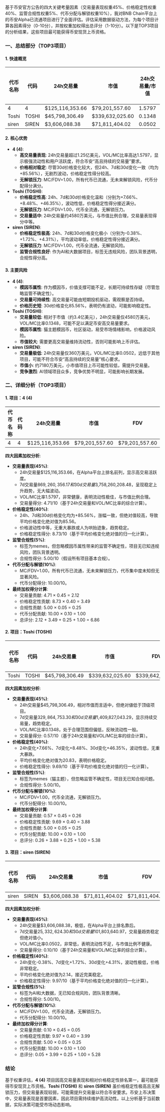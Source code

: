 基于币安官方公告的四大关键考量因素（交易量表现权重45%、价格稳定性权重40%、监管合规性权重5%、代币分配与解锁权重10%），我对BNB Chain平台上的币安Alpha已流通项目进行了全面评估。评估采用数据驱动方法，为每个项目计算各因素得分（0-10分），并按权重加权得出总评分（1-10分）。以下是TOP3项目的分析结果，这些项目最可能获得币安现货上币资格。

### 一、总结部分（TOP3项目）

#### 1. 快速概览
| 代币名称 | 代码 | 24h交易量 | 市值 | 24h交易量/市值 | FDV | MC/FDV | 总评分(1-10分) |
|----------|------|-----------|------|----------------|-----|---------|----------------|
| 4 | 4 | $125,116,353.66 | $79,201,557.60 | 1.5797 | $79,201,557.60 | 1.00 | 6.86 |
| Toshi | TOSHI | $45,798,306.49 | $339,632,025.60 | 0.1348 | $339,642,382.41 | 1.00 | 5.38 |
| siren | SIREN | $3,606,088.38 | $71,811,404.02 | 0.0502 | $71,811,404.02 | 1.00 | 5.28 |

#### 2. 核心优势
- **4 (4)**:
  - **高交易量表现**: 24h交易量超过1.25亿美元，VOL/MC比率高达1.5797，显示极强流动性和用户活跃度，符合币安“高且持续的交易量”要求。
  - **价格相对稳定**: 尽管30d价格变化较大，但24h、7d和30d变化一致（均为+85.56%），无剧烈波动，价格稳定性得分较高。
  - **无解锁压力**: MC/FDV=1.00，所有代币已流通，无未来解锁风险，代币分配得分满分。
- **Toshi (TOSHI)**:
  - **价格稳定性高**: 24h、7d和30d价格变化温和（分别为+7.66%、+8.48%、+46.35%），波动性低，价格稳定性得分接近满分。
  - **无解锁压力**: MC/FDV=1.00，代币全流通，无解锁压力。
  - **交易量适中**: 24h交易量约4580万美元，与市值比例合理，交易量表现得分中等。
- **siren (SIREN)**:
  - **价格稳定性极高**: 24h、7d和30d价格变化极小（分别为-0.38%、+1.72%、+4.31%），平均波动率低，价格稳定性得分接近满分。
  - **无解锁压力**: MC/FDV=1.00，代币全流通，无解锁风险。
  - **监管合规性良好**: 作为AI和大数据项目，标签无违规风险，团队背景透明，合规性得分高。

#### 3. 主要风险
- **4 (4)**:
  - **模因币属性**: 作为模因币，价值支撑可能不足，长期可持续性存疑（尽管忽略监管不确定性）。
  - **交易量可持续性**: 高交易量可能由短期投机驱动，需观察是否持续。
  - **价格历史短**: 30d价格变化85.56%，表明仍有波动，可能影响稳定性。
- **Toshi (TOSHI)**:
  - **交易量较低**: 相对于市值（约3.4亿美元），24h交易量仅4580万美元，VOL/MC比率0.1348，可能不足以满足币安高交易量要求。
  - **模因币属性**: 猫主题模因币，社区驱动，易受市场情绪影响，价格波动风险。
  - **市值较大**: 需要更高交易量维持流动性，否则可能影响上币评估。
- **siren (SIREN)**:
  - **交易量极低**: 24h交易量仅360万美元，VOL/MC比率0.0502，远低于其他项目，可能不符合币安“高且持续的交易量”核心要求。
  - **市值小**: 约7180万美元，小市值项目上币可能性较低，需提升交易量。
  - **竞争激烈**: AI领域项目众多，竞争优势不明显，可能影响长期发展。

### 二、详细分析（TOP3项目）

#### 1. 项目：4 (4)
| 代币名称 | 代码 | 24h交易量 | 市值 | FDV | MC/FDV | 交易量得分(45%) | 价格稳定性得分(40%) | 合规性得分(5%) | 代币分配得分(10%) | 总评分 |
|----------|------|-----------|------|-----|---------|------------------|---------------------|----------------|-------------------|--------|
| 4 | 4 | $125,116,353.66 | $79,201,557.60 | $79,201,557.60 | 1.00 | 4.71 | 8.73 | 5.00 | 10.00 | 6.86 |

**四大因素加权分析**:
- **交易量表现(45%)**:
  - 24h交易量$125,116,353.66，在Alpha平台上排名前列，显示高交易活跃度。
  - 7d交易量$869,260,356.17和30d交易量$3,758,260,208.48，呈现稳定上升趋势，无大幅波动。
  - VOL/MC比率1.5797，非常健康，表明流动性极佳，与市值比例合理。
  - 交易量得分: 4.71/10（基于24h交易量和VOL/MC比率的综合计算）。
- **价格稳定性(40%)**:
  - 24h、7d和30d价格变化均为+85.56%，涨幅一致，但绝对值较高，导致平均价格变化绝对值为85.56。
  - 价格波动性中等，无重大暴跌或人为哄抬迹象，趋势稳定。
  - 价格稳定性得分: 8.73/10（基于平均价格变化绝对值的归一化计算）。
- **监管合规性(5%)**:
  - 标签为memes，但忽略模因币属性带来的监管不确定性，项目无已知违规风险，团队背景透明。
  - 合规性得分: 5.00/10（假设所有项目基本合规）。
- **代币分配与解锁(10%)**:
  - MC/FDV=1.00，所有代币已流通，无未来解锁压力，代币集中度未知但无显著风险。
  - 代币分配得分: 10.00/10。
- **最终加权得分计算**:
  - 交易量贡献: 4.71 × 0.45 = 2.12
  - 价格稳定性贡献: 8.73 × 0.40 = 3.49
  - 合规性贡献: 5.00 × 0.05 = 0.25
  - 代币分配贡献: 10.00 × 0.10 = 1.00
  - 总评分: 2.12 + 3.49 + 0.25 + 1.00 = 6.86

#### 2. 项目：Toshi (TOSHI)
| 代币名称 | 代码 | 24h交易量 | 市值 | FDV | MC/FDV | 交易量得分(45%) | 价格稳定性得分(40%) | 合规性得分(5%) | 代币分配得分(10%) | 总评分 |
|----------|------|-----------|------|-----|---------|------------------|---------------------|----------------|-------------------|--------|
| Toshi | TOSHI | $45,798,306.49 | $339,632,025.60 | $339,642,382.41 | 1.00 | 0.57 | 9.69 | 5.00 | 10.00 | 5.38 |

**四大因素加权分析**:
- **交易量表现(45%)**:
  - 24h交易量$45,798,306.49，相对市值而言适中，但绝对値低于顶级项目。
  - 7d交易量$329,864,753.30和30d交易量$1,409,827,043.29，显示持续交易量，趋势稳定。
  - VOL/MC比率0.1348，处于合理范围但偏低，反映流动性一般。
  - 交易量得分: 0.57/10（基于24h交易量和VOL/MC比率的综合计算）。
- **价格稳定性(40%)**:
  - 24h变化+7.66%、7d变化+8.48%、30d变化+46.35%，波动性低，无重大暴跌。
  - 平均价格变化绝对值为20.83，表明价格稳定。
  - 价格稳定性得分: 9.69/10（基于平均价格变化绝对值的归一化计算）。
- **监管合规性(5%)**:
  - 标签为memes（猫主题），但忽略监管不确定性，项目无已知合规问题。
  - 合规性得分: 5.00/10。
- **代币分配与解锁(10%)**:
  - MC/FDV=1.00，代币全流通，无解锁压力。
  - 代币分配得分: 10.00/10。
- **最终加权得分计算**:
  - 交易量贡献: 0.57 × 0.45 = 0.26
  - 价格稳定性贡献: 9.69 × 0.40 = 3.88
  - 合规性贡献: 5.00 × 0.05 = 0.25
  - 代币分配贡献: 10.00 × 0.10 = 1.00
  - 总评分: 0.26 + 3.88 + 0.25 + 1.00 = 5.38

#### 3. 项目：siren (SIREN)
| 代币名称 | 代码 | 24h交易量 | 市值 | FDV | MC/FDV | 交易量得分(45%) | 价格稳定性得分(40%) | 合规性得分(5%) | 代币分配得分(10%) | 总评分 |
|----------|------|-----------|------|-----|---------|------------------|---------------------|----------------|-------------------|--------|
| siren | SIREN | $3,606,088.38 | $71,811,404.02 | $71,811,404.02 | 1.00 | 0.10 | 9.97 | 5.00 | 10.00 | 5.28 |

**四大因素加权分析**:
- **交易量表现(45%)**:
  - 24h交易量$3,606,088.38，极低，在Alpha平台上排名靠后。
  - 7d交易量$25,332,624.30和30d交易量$101,803,640.97，交易量趋势稳定但绝对值小。
  - VOL/MC比率0.0502，非常低，表明流动性不足，与市值比例不健康。
  - 交易量得分: 0.10/10（基于24h交易量和VOL/MC比率的综合计算）。
- **价格稳定性(40%)**:
  - 24h变化-0.38%、7d变化+1.72%、30d变化+4.31%，波动性极低，价格非常稳定。
  - 平均价格变化绝对值为2.14，接近完美稳定。
  - 价格稳定性得分: 9.97/10（基于平均价格变化绝对值的归一化计算）。
- **监管合规性(5%)**:
  - 标签为AI和大数据，无已知合规风险，团队背景清晰。
  - 合规性得分: 5.00/10。
- **代币分配与解锁(10%)**:
  - MC/FDV=1.00，代币全流通，无解锁压力。
  - 代币分配得分: 10.00/10。
- **最终加权得分计算**:
  - 交易量贡献: 0.10 × 0.45 = 0.05
  - 价格稳定性贡献: 9.97 × 0.40 = 3.99
  - 合规性贡献: 5.00 × 0.05 = 0.25
  - 代币分配贡献: 10.00 × 0.10 = 1.00
  - 总评分: 0.05 + 3.99 + 0.25 + 1.00 = 5.28

### 结论
基于权重评估，**4 (4)** 项目因高交易量表现和相对价格稳定性排名第一，最可能获得币安现货上币资格。**Toshi (TOSHI)** 和 **siren (SIREN)** 虽价格稳定性极高且无解锁压力，但交易量表现较弱，可能需提升交易量以符合币安要求。币安上币决策中，交易量表现是首要因素，因此项目需持续维护高流动性。以上分析基于当前数据，实际决策可能受市场动态影响。